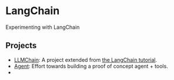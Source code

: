 # LangChain

Experimenting with LangChain

## Projects

- [LLMChain](llm_chain.py): A project extended from [the LangChain tutorial](https://python.langchain.com/en/latest/modules/models/llms/integrations/huggingface_hub.html).
- [Agent](hug_agent.py): Effort towards building a proof of concept agent + tools.
- 
